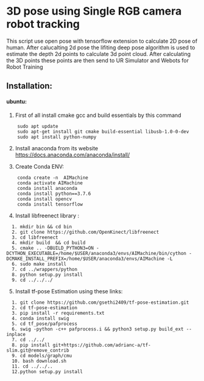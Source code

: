 # 3D pose using Single RGB camera robot tracking

This script use open pose with tensorflow extension to calculate 2D pose of human. After calucalting 2d pose the lifiting deep pose algorithm is used to estimate the depth 2d points to calculate 3d point cloud. After calculating the 3D points these points are then send to UR Simulator and Webots for Robot Training 

## Installation:
#### ubuntu:
1. First of all install cmake gcc and build essentials by this command
```
	sudo apt update 
	sudo apt-get install git cmake build-essential libusb-1.0-0-dev
	sudo apt install python-numpy
```


2. Install anaconda from its website <https://docs.anaconda.com/anaconda/install/>

3.  Create Conda ENV:

```
	conda create -n  AIMachine
	conda activate AIMachine
	conda install anaconda
	conda install python==3.7.6
	conda install opencv
	conda install tensorflow
```


4. Install libfreenect library :

```
  1. mkdir bin && cd bin
  2. git clone https://github.com/OpenKinect/libfreenect
  3. cd libfreenect
  4. mkdir build  && cd build
  5. cmake .. -DBUILD_PYTHON3=ON -DCYTHON_EXECUTABLE=/home/$USER/anaconda3/envs/AIMachine/bin/cython -DCMAKE_INSTALL_PREFIX=/home/$USER/anaconda3/envs/AIMachine -L
  6. sudo make install 
  7. cd ../wrappers/python
  8. python setup.py install
  9. cd ../../../
```

5. Install tf-pose Estimation using these links:

```
  1. git clone https://github.com/gsethi2409/tf-pose-estimation.git
  2. cd tf-pose-estimation
  3. pip install -r requirements.txt
  4. conda install swig
  5. cd tf_pose/pafprocess
  6. swig -python -c++ pafprocess.i && python3 setup.py build_ext --inplace
  7. cd ../../
  8. pip install git+https://github.com/adrianc-a/tf-slim.git@remove_contrib
  9. cd models/graph/cmu
  10. bash download.sh
  11. cd ../../..
  12.python setup.py install
```

